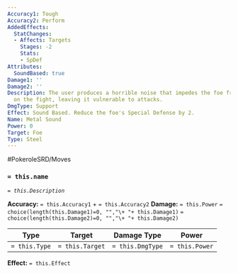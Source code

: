 ```yaml
---
Accuracy1: Tough
Accuracy2: Perform
AddedEffects:
  StatChanges:
  - Affects: Targets
    Stages: -2
    Stats:
    - SpDef
Attributes:
  SoundBased: true
Damage1: ''
Damage2: ''
Description: The user produces a horrible noise that impedes the foe from focusing
  on the fight, leaving it vulnerable to attacks.
DmgType: Support
Effect: Sound Based. Reduce the foe's Special Defense by 2.
Name: Metal Sound
Power: 0
Target: Foe
Type: Steel
---
```


#PokeroleSRD/Moves

### `= this.name` 
*`= this.Description`*

**Accuracy:** `= this.Accuracy1` + `= this.Accuracy2`
**Damage:** `= this.Power` `= choice(length(this.Damage1)=0, "","\+ "+ this.Damage1)` `= choice(length(this.Damage2)=0, "","\+ "+ this.Damage2)`

| Type          | Target          | Damage Type          | Power          |
| ------------- | --------------- | ---------------- | -------------- |
| `= this.Type` | `= this.Target` | `= this.DmgType` | `= this.Power` | 

**Effect:** `= this.Effect`